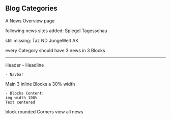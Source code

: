 ## Blog Categories ##

A News Overview page

following news sites added: Spiegel Tagesschau 

still missing: Taz ND  JungeWelt   AK  


every Category should have 3 news in 3 Blocks

-------------
Header
    - Headline

    - Navbar

Main
3 inline Blocks a 30% width

    - Blocks Content:
    img width 100%
    Text centered

block rounded Corners view all news
